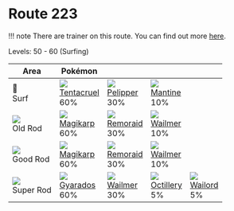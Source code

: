# Route 223

!!! note
    There are trainer on this route. You can find out more [here](../../trainer_changes/route_223/).

Levels: 50 - 60 (Surfing)

Area                         | Pokémon                           | &nbsp;                          | &nbsp;                          | &nbsp;                        | 
---                          | ---                               | ---                             | ---                             | ---                           | 
🌊<br> Surf                   | ![][073]<br> [Tentacruel]<br> 60% | ![][279]<br> [Pelipper]<br> 30% | ![][226]<br> [Mantine]<br> 10%  | &nbsp;                        | 
![][old-rod]<br> Old Rod     | ![][129]<br> [Magikarp]<br> 60%   | ![][223]<br> [Remoraid]<br> 30% | ![][320]<br> [Wailmer]<br> 10%  | &nbsp;                        | 
![][good-rod]<br> Good Rod   | ![][129]<br> [Magikarp]<br> 60%   | ![][223]<br> [Remoraid]<br> 30% | ![][320]<br> [Wailmer]<br> 10%  | &nbsp;                        | 
![][super-rod]<br> Super Rod | ![][130]<br> [Gyarados]<br> 60%   | ![][320]<br> [Wailmer]<br> 30%  | ![][224]<br> [Octillery]<br> 5% | ![][321]<br> [Wailord]<br> 5% | 

[Tentacruel]: ../../pokemon_changes/073/
[Magikarp]: ../../pokemon_changes/129/
[Gyarados]: ../../pokemon_changes/130/
[Remoraid]: ../../pokemon_changes/223/
[Octillery]: ../../pokemon_changes/224/
[Mantine]: ../../pokemon_changes/226/
[Pelipper]: ../../pokemon_changes/279/
[Wailmer]: ../../pokemon_changes/320/
[Wailord]: ../../pokemon_changes/321/
[good-rod]: ../img/items/good-rod.png
[old-rod]: ../img/items/old-rod.png
[super-rod]: ../img/items/super-rod.png
[073]: ../img/pokemon/073.png
[129]: ../img/pokemon/129.png
[130]: ../img/pokemon/130.png
[223]: ../img/pokemon/223.png
[224]: ../img/pokemon/224.png
[226]: ../img/pokemon/226.png
[279]: ../img/pokemon/279.png
[320]: ../img/pokemon/320.png
[321]: ../img/pokemon/321.png
